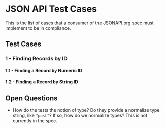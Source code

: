 # JSON API Test Cases

This is the list of cases that a consumer of the JSONAPI.org spec must
implement to be in compliance.

## Test Cases

### 1 - Finding Records by ID
#### 1.1 - Finding a Record by Numeric ID
#### 1.2 - Finding a Record by String ID

## Open Questions

* How do the tests the notion of type? Do they provide a normalize
  type string, like `"post"`? If so, how do we normalize types? This is
  not currently in the spec.
